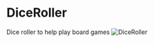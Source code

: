 # DiceRoller
Dice roller to help play board games
![DiceRoller](https://user-images.githubusercontent.com/86685007/143945804-5939a5d6-3e93-4209-a83b-009f84421cfc.png)

